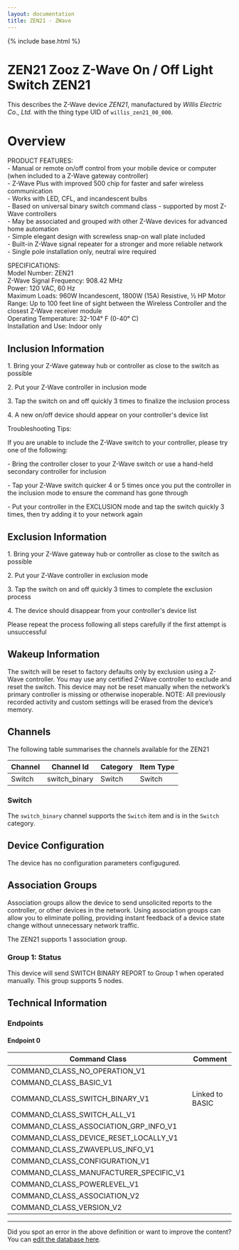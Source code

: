 ```yaml
---
layout: documentation
title: ZEN21 - ZWave
---
```


{% include base.html %}

# ZEN21 Zooz Z-Wave On / Off Light Switch ZEN21
This describes the Z-Wave device *ZEN21*, manufactured by *Willis Electric Co., Ltd.* with the thing type UID of ```willis_zen21_00_000```.

# Overview

PRODUCT FEATURES:   
\- Manual or remote on/off control from your mobile device or computer (when included to a Z-Wave gateway controller)   
\- Z-Wave Plus with improved 500 chip for faster and safer wireless communication   
\- Works with LED, CFL, and incandescent bulbs   
\- Based on universal binary switch command class - supported by most Z-Wave controllers   
\- May be associated and grouped with other Z-Wave devices for advanced home automation   
\- Simple elegant design with screwless snap-on wall plate included   
\- Built-in Z-Wave signal repeater for a stronger and more reliable network   
\- Single pole installation only, neutral wire required   
  
SPECIFICATIONS:   
Model Number: ZEN21   
Z-Wave Signal Frequency: 908.42 MHz   
Power: 120 VAC, 60 Hz   
Maximum Loads: 960W Incandescent, 1800W (15A) Resistive, ½ HP Motor   
Range: Up to 100 feet line of sight between the Wireless Controller and the closest Z-Wave receiver module   
Operating Temperature: 32-104° F (0-40° C)   
Installation and Use: Indoor only

## Inclusion Information

1\. Bring your Z-Wave gateway hub or controller as close to the switch as possible

2\. Put your Z-Wave controller in inclusion mode

3\. Tap the switch on and off quickly 3 times to finalize the inclusion process

4\. A new on/off device should appear on your controller's device list

Troubleshooting Tips:

If you are unable to include the Z-Wave switch to your controller, please try one of the following:

\- Bring the controller closer to your Z-Wave switch or use a hand-held secondary controller for inclusion

\- Tap your Z-Wave switch quicker 4 or 5 times once you put the controller in the inclusion mode to ensure the command has gone through

\- Put your controller in the EXCLUSION mode and tap the switch quickly 3 times, then try adding it to your network again

## Exclusion Information

1\. Bring your Z-Wave gateway hub or controller as close to the switch as possible

2\. Put your Z-Wave controller in exclusion mode

3\. Tap the switch on and off quickly 3 times to complete the exclusion process

4\. The device should disappear from your controller's device list

Please repeat the process following all steps carefully if the first attempt is unsuccessful

## Wakeup Information

The switch will be reset to factory defaults only by exclusion using a Z-Wave controller. You may use any certified Z-Wave controller to exclude and reset the switch. This device may not be reset manually when the network’s primary controller is missing or otherwise inoperable. NOTE: All previously recorded activity and custom settings will be erased from the device’s memory.

## Channels

The following table summarises the channels available for the ZEN21

| Channel | Channel Id | Category | Item Type |
|---------|------------|----------|-----------|
| Switch | switch_binary | Switch | Switch | 

### Switch

The ```switch_binary``` channel supports the ```Switch``` item and is in the ```Switch``` category.



## Device Configuration

The device has no configuration parameters configugured.

## Association Groups

Association groups allow the device to send unsolicited reports to the controller, or other devices in the network. Using association groups can allow you to eliminate polling, providing instant feedback of a device state change without unnecessary network traffic.

The ZEN21 supports 1 association group.

### Group 1: Status

This device will send SWITCH BINARY REPORT to Group 1 when operated manually.
This group supports 5 nodes.

## Technical Information

### Endpoints

#### Endpoint 0

| Command Class | Comment |
|---------------|---------|
| COMMAND_CLASS_NO_OPERATION_V1| |
| COMMAND_CLASS_BASIC_V1| |
| COMMAND_CLASS_SWITCH_BINARY_V1| Linked to BASIC|
| COMMAND_CLASS_SWITCH_ALL_V1| |
| COMMAND_CLASS_ASSOCIATION_GRP_INFO_V1| |
| COMMAND_CLASS_DEVICE_RESET_LOCALLY_V1| |
| COMMAND_CLASS_ZWAVEPLUS_INFO_V1| |
| COMMAND_CLASS_CONFIGURATION_V1| |
| COMMAND_CLASS_MANUFACTURER_SPECIFIC_V1| |
| COMMAND_CLASS_POWERLEVEL_V1| |
| COMMAND_CLASS_ASSOCIATION_V2| |
| COMMAND_CLASS_VERSION_V2| |

---

Did you spot an error in the above definition or want to improve the content?
You can [edit the database here](http://www.cd-jackson.com/index.php/zwave/zwave-device-database/zwave-device-list/devicesummary/544).
